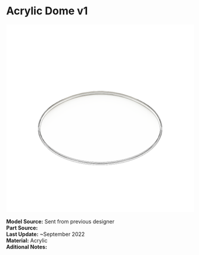 # Acrylic Dome v1 # 

![Part Preview](thumb.png "Part Preview")

**Model Source:** Sent from previous designer \
**Part Source:** \
**Last Update:** ~September 2022 \
**Material:** Acrylic \
**Aditional Notes:**
